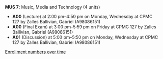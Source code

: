 **MUS 7**: Music, Media and Technology (4 units)

- **A00** (Lecture) at 2:00 pm–4:50 pm on Monday, Wednesday at CPMC 127 by Zalles Ballivian, Gabriel (A98086151)
- **A00** (Final Exam) at 3:00 pm–5:59 pm on Friday at CPMC 127 by Zalles Ballivian, Gabriel (A98086151)
- **A01** (Discussion) at 5:00 pm–5:50 pm on Monday, Wednesday at CPMC 127 by Zalles Ballivian, Gabriel (A98086151)

[Enrollment numbers over time](./MUS7.tsv)
